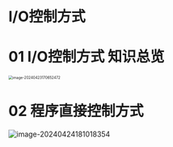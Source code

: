 # I/O控制方式



# 01 I/O控制方式 知识总览

<img src="https://cvp.oss-cn-shanghai.aliyuncs.com/picgo/202404231706744.png" alt="image-20240423170652472" style="zoom:50%;" />



# 02 程序直接控制方式

![image-20240424181018354](https://cvp.oss-cn-shanghai.aliyuncs.com/picgo/202404241810748.png)


